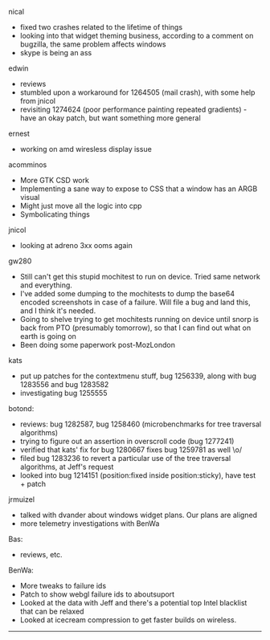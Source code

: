 nical
* fixed two crashes related to the lifetime of things
* looking into that widget theming business, according to a comment on bugzilla, the same problem affects windows
* skype is being an ass



edwin
* reviews
* stumbled upon a workaround for 1264505 (mail crash), with some help from jnicol
* revisiting 1274624 (poor performance painting repeated gradients) - have an okay patch, but want something more general



ernest
* working on amd wiresless display issue



acomminos
* More GTK CSD work
* Implementing a sane way to expose to CSS that a window has an ARGB visual
* Might just move all the logic into cpp
* Symbolicating things



jnicol
* looking at adreno 3xx ooms again



gw280
* Still can't get this stupid mochitest to run on device. Tried same network and everything.
* I've added some dumping to the mochitests to dump the base64 encoded screenshots in case of a failure. Will file a bug and land this, and I think it's needed.
* Going to shelve trying to get mochitests running on device until snorp is back from PTO (presumably tomorrow), so that I can find out what on earth is going on
* Been doing some paperwork post-MozLondon



kats
* put up patches for the contextmenu stuff, bug 1256339, along with bug 1283556 and bug 1283582
* investigating bug 1255555



botond:
  - reviews: bug 1282587, bug 1258460 (microbenchmarks for tree traversal algorithms)
  - trying to figure out an assertion in overscroll code (bug 1277241)
  - verified that kats' fix for bug 1280667 fixes bug 1259781 as well \o/
  - filed bug 1283236 to revert a particular use of the tree traversal algorithms, at Jeff's request
  - looked into bug 1214151 (position:fixed inside position:sticky), have test + patch
  
  

jrmuizel
- talked with dvander about windows widget plans. Our plans are aligned
- more telemetry investigations with BenWa



Bas:
* reviews, etc.



BenWa:
* More tweaks to failure ids
* Patch to show webgl failure ids to aboutsuport
* Looked at the data with Jeff and there's a potential top Intel blacklist that can be relaxed
* Looked at icecream compression to get faster builds on wireless.

________________


